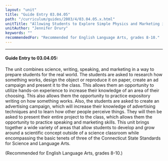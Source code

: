 ```yaml
---
layout: "unit"
title: "Guide Entry 03.04.05"
path: "/curriculum/guides/2003/4/03.04.05.x.html"
unitTitle: "Allowing Students to Explore Simple Physics and Marketing in English Class"
unitAuthor: "Jennifer Drury"
keywords: ""
recommendedFor: "Recommended for English Language Arts, grades 8-10."
---
```

<body>
<hr/>
 <h4>
  Guide Entry to 03.04.05:
 </h4>
 <p>
  The unit combines science, writing, speaking, and marketing in a way to prepare students for the real world.  The students are asked to research how something works, design the object or reproduce it on paper, create an ad campaign and present it to the class.  This allows them an opportunity to utilize hands-on experience to increase their knowledge of an area of their choosing.  This also allows them the opportunity to practice expository writing on how something works. Also, the students are asked to create an advertising campaign, which will increase their knowledge of advertising techniques and to learn how other people perceive things. They will then be asked to present their entire project to the class, which allows them the opportunity to practice speaking and marketing skills.  This unit brings together a wide variety of areas that allow students to develop and grow around a scientific concept outside of a science classroom while encompassing the basic tenets of three of the Connecticut State Standards for Science and Language Arts.
 </p>
<p>
  (Recommended for English Language Arts, grades 8-10.)
 </p>

</body>